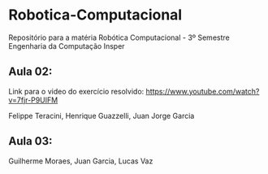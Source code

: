 # Robotica-Computacional
Repositório para a matéria Robótica Computacional - 3º Semestre Engenharia da Computação Insper

## Aula 02:
Link para o video do exercício resolvido:
https://www.youtube.com/watch?v=7fjr-P9UIFM

Felippe Teracini, Henrique Guazzelli, Juan Jorge Garcia

## Aula 03:
Guilherme Moraes, Juan Garcia, Lucas Vaz
